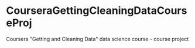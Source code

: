 # CourseraGettingCleaningDataCourseProj
Coursera "Getting and Cleaning Data" data science course - course project
